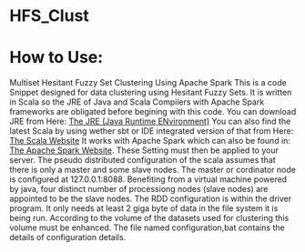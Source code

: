 # HFS_Clust
# How to Use:
Multiset Hesitant Fuzzy Set Clustering Using  Apache Spark
This is a code Snippet designed for data clustering using Hesitant Fuzzy Sets.
It is written in Scala so the JRE of Java and Scala Compilers with Apache Spark frameworks are obligated before begining with this code.
You can download JRE from Here:
[The JRE (Java Runtime ENvironment)](https://www.java.com/en/download/)
You can also find the latest Scala by using wether sbt or IDE integrated version of that from Here:
[The Scala Website](https://www.scala-lang.org/download/)
It works with Apache Spark which can also be found in: [The Apache Spark Website](https://spark.apache.org/downloads.html).
These Setting must then be applied to your server.
The pseudo distributed configuration of the scala assumes that there is only a master and some slave nodes. The master or cordinator node is configured at 127.0.0.1:8088. Benefiting from a virtual machine powered by java, four distinct number of processiong nodes (slave nodes) are appointed to be the slave nodes.  The RDD configuration is within the driver program. It only needs at least 2 giga byte of data in the file system it is being run. According to the volume of the datasets used for clustering this volume must be enhanced. The file named configuration,bat contains the details of configuration details. 
